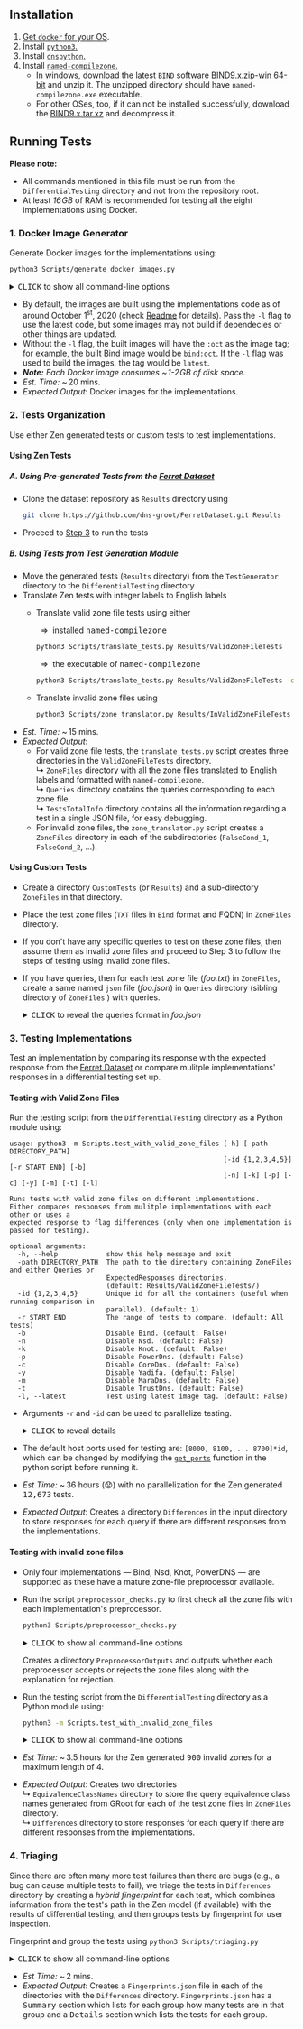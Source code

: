 ## Installation  

1. [Get `docker` for your OS](https://docs.docker.com/install).
2. Install [`python3`.](https://www.python.org/downloads/)
3. Install [`dnspython`.](https://pypi.org/project/dnspython/)
4. Install [`named-compilezone`.](https://command-not-found.com/named-compilezone)
    - In windows, download the latest `BIND` software [BIND9.x.zip-win 64-bit](https://www.isc.org/download/) and unzip it. The unzipped directory should have `named-compilezone.exe` executable. 
    - For other OSes, too, if it can not be installed successfully, download the [BIND9.x.tar.xz](https://www.isc.org/download/) and decompress it. 

## Running Tests

**Please note:**
- All commands mentioned in this file must be run from the `DifferentialTesting` directory and not from the repository root.
- At least _16&hairsp;GB_ of RAM is recommended for testing all the eight implementations using Docker.

### 1. Docker Image Generator
Generate Docker images for the implementations using:

```bash
python3 Scripts/generate_docker_images.py 
```
<details>
<summary><kbd>CLICK</kbd> to show all command-line options</summary>

```
usage: generate_docker_images.py [-h] [-l] [-b] [-n] [-k] [-p] [-c] [-y] [-m] [-t]

optional arguments:
-h, --help    show this help message and exit
-l, --latest  Build the images using latest code. (default: False)
-b            Disable Bind. (default: False)
-n            Disable Nsd. (default: False)
-k            Disable Knot. (default: False)
-p            Disable PowerDns. (default: False)
-c            Disable CoreDns. (default: False)
-y            Disable Yadifa. (default: False)
-m            Disable MaraDns. (default: False)
-t            Disable TrustDns. (default: False)
```
</details>

- By default, the images are built using the implementations code as of around October 1<sup>st</sup>, 2020 (check [Readme](Implementations/README.md) for details). Pass the `-l` flag to use the latest code, but some images may not build if dependecies or other things are updated.
- Without the `-l` flag, the built images will have the `:oct` as the image tag; for example, the built Bind image would be `bind:oct`. If the `-l` flag was used to build the images, the tag would be `latest`.
- _**Note:** Each Docker image consumes  ~&hairsp;1-2&hairsp;GB of disk space._
- _Est. Time:_ ~&thinsp;20 mins.
- _Expected Output_: Docker images for the implementations.

### 2. Tests Organization
Use either Zen generated tests or custom tests to test implementations.<br>

#### Using Zen Tests

##### A. Using Pre-generated Tests from the [Ferret Dataset](https://github.com/dns-groot/FerretDataset)

- Clone the dataset repository as `Results` directory using
    ```bash
    git clone https://github.com/dns-groot/FerretDataset.git Results
    ```
- Proceed to [Step 3](#3-testing-implementations) to run the tests

##### B. Using Tests from Test Generation Module
- Move the generated tests (`Results` directory) from the `TestGenerator` directory to the `DifferentialTesting` directory 
- Translate Zen tests with integer labels to English labels
    - Translate valid zone file tests using either

        &nbsp; &rArr; &nbsp;installed <kbd>named-compilezone</kbd>
        ```bash
        python3 Scripts/translate_tests.py Results/ValidZoneFileTests
        ```
        &nbsp; &rArr; &nbsp;the executable of <kbd>named-compilezone</kbd>
        ```bash
        python3 Scripts/translate_tests.py Results/ValidZoneFileTests -c <path to the named-compilezone executable>
        ```
    - Translate invalid zone files using
        ```bash
        python3 Scripts/zone_translator.py Results/InValidZoneFileTests
        ```
-   _Est. Time:_ ~&thinsp;15 mins.
-   _Expected Output_:
    - For valid zone file tests, the `translate_tests.py` script creates three directories in the `ValidZoneFileTests` directory.<br>
        &rdsh; `ZoneFiles` directory with all the zone files translated to English labels and formatted with `named-compilezone`.<br>
        &rdsh; `Queries` directory contains the queries corresponding to each zone file.<br>
        &rdsh; `TestsTotalInfo` directory contains all the information regarding a test in a single JSON file, for easy debugging.
    - For invalid zone files, the `zone_translator.py` script creates a `ZoneFiles` directory in each of the subdirectories (`FalseCond_1`, `FalseCond_2`, ...).

#### Using Custom Tests
- Create a directory `CustomTests` (or `Results`) and a sub-directory `ZoneFiles` in that directory.
- Place the test zone files (`TXT` files in `Bind` format and FQDN) in `ZoneFiles` directory.
- If you don't have any specific queries to test on these zone files, then assume them as invalid zone files and proceed to Step 3 to follow the steps of testing using invalid zone files.
- If you have queries, then for each test zone file (_foo.txt_) in `ZoneFiles`, create a same named `json` file (_foo.json_) in `Queries` directory (sibling directory of `ZoneFiles` ) with queries.

    <details>
    <summary><kbd>CLICK</kbd> to reveal the queries format in <i>foo.json</i></summary>

    ```json5

    [
        {
            "Query": {
                "Name": "campus.edu.",
                "Type": "SOA"
            }
        },
        {
            "Query": {
                "Name": "host1.campus.edu.",
                "Type": "A"
            }
        }
    ]
    ```
    
    </details>

### 3. Testing Implementations

Test an implementation by comparing its response with the expected response from the [Ferret Dataset](https://github.com/dns-groot/FerretDataset) or compare mulitple implementations' responses in a differential testing set up.

#### Testing with Valid Zone Files

Run the testing script from the `DifferentialTesting` directory as a Python module using:
```
usage: python3 -m Scripts.test_with_valid_zone_files [-h] [-path DIRECTORY_PATH]
                                                     [-id {1,2,3,4,5}] [-r START END] [-b]
                                                     [-n] [-k] [-p] [-c] [-y] [-m] [-t] [-l]

Runs tests with valid zone files on different implementations.
Either compares responses from mulitple implementations with each other or uses a
expected response to flag differences (only when one implementation is passed for testing).

optional arguments:
  -h, --help            show this help message and exit
  -path DIRECTORY_PATH  The path to the directory containing ZoneFiles and either Queries or
                        ExpectedResponses directories.
                        (default: Results/ValidZoneFileTests/)
  -id {1,2,3,4,5}       Unique id for all the containers (useful when running comparison in
                        parallel). (default: 1)
  -r START END          The range of tests to compare. (default: All tests)
  -b                    Disable Bind. (default: False)
  -n                    Disable Nsd. (default: False)
  -k                    Disable Knot. (default: False)
  -p                    Disable PowerDns. (default: False)
  -c                    Disable CoreDns. (default: False)
  -y                    Disable Yadifa. (default: False)
  -m                    Disable MaraDns. (default: False)
  -t                    Disable TrustDns. (default: False)
  -l, --latest          Test using latest image tag. (default: False)
```
- Arguments `-r` and `-id` can be used to parallelize testing. 
    <details>

    <summary><kbd>CLICK</kbd> to reveal details</summary>

    - **Please note:** Parallelize with caution as each run can deal with eight containers. Do not parallelize if the RAM is less than _64&hairsp;GB_ when testing all eight implementations.
    - If there are `12,700` tests, then they can be split three-way as:
        ```
       python3 -m Scripts.test_with_valid_zone_files -id 1 -r 0    4000
        python3 -m Scripts.test_with_valid_zone_files -id 2 -r 4000 8000
        python3 -m Scripts.test_with_valid_zone_files -id 3 -r 8000 13000
        ```
    </details>
- The default host ports used for testing are: `[8000, 8100, ... 8700]*id`, which can be changed by modifying the [`get_ports`](Scripts/test_with_valid_zone_files.py#L66) function in the python script before running it.
- _Est Time:_ ~&thinsp;36 hours (&#x1F61E;) with no parallelization for the Zen generated <kbd>12,673</kbd> tests.
- _Expected Output_: Creates a directory `Differences` in the input directory to store responses for each query if there are different responses from the implementations.

#### Testing with invalid zone files

- Only four implementations &mdash; Bind, Nsd, Knot, PowerDNS &mdash; are supported as these have a
mature zone-file preprocessor available.
- Run the script `preprocessor_checks.py` to first check all the zone fils with each implementation's preprocessor.
    ```bash
    python3 Scripts/preprocessor_checks.py
    ```
    <details>
    <summary><kbd>CLICK</kbd> to show all command-line options</summary>

    ```
    usage: preprocessor_checks.py [-h] [-path DIRECTORY_PATH] [-id {1,2,3,4,5}]
                                  [-b] [-n] [-k] [-p] [-l]

    optional arguments:
    -h, --help            show this help message and exit
    -path DIRECTORY_PATH  The path to the directory containing ZoneFiles; looks for ZoneFiles
                          directory recursively. (default: Results/InValidZoneFileTests/)
    -id {1,2,3,4,5}       Unique id for all the containers (default: 1)
    -b                    Disable Bind. (default: False)
    -n                    Disable Nsd. (default: False)
    -k                    Disable Knot. (default: False)
    -p                    Disable PowerDns. (default: False)
    -l, --latest          Test using latest image tag. (default: False)
    ```
    </details>

    Creates a directory `PreprocessorOutputs` and outputs whether each preprocessor accepts or rejects the zone files along with the explanation for rejection.

- Run the testing script from the `DifferentialTesting` directory as a Python module using:
    ```bash
    python3 -m Scripts.test_with_invalid_zone_files
    ```
    <details>
    <summary><kbd>CLICK</kbd> to show all command-line options</summary>

    ```
    usage: python3 -m Scripts.test_with_invalid_zone_files [-h] [-path DIRECTORY_PATH]
                                                           [-id {1,2,3,4,5}] [-b] [-n] [-k] [-p] [-l]

    Runs tests with invalid zone files on different implementations.
    Generates queries using GRoot equivalence classes.
    Either compares responses from mulitple implementations with each other or uses a expected
    response to flag differences (only when one implementation is passed for testing).

    optional arguments:
    -h, --help            show this help message and exit
    -path DIRECTORY_PATH  The path to the directory containing ZoneFiles and PreprocessorOutputs
                          directories; looks for those two directories recursively
                          (default: Results/InValidZoneFileTests/)
    -id {1,2,3,4,5}       Unique id for all the containers (default: 1)
    -b                    Disable Bind. (default: False)
    -n                    Disable Nsd. (default: False)
    -k                    Disable Knot. (default: False)
    -p                    Disable PowerDns. (default: False)
    -l, --latest          Test using latest image tag. (default: False)
    ```
    </details>

- _Est Time:_ ~&thinsp;3.5 hours for the Zen generated <kbd>900</kbd> invalid zones for a maximum length of $4$.
- _Expected Output_: Creates two directories <br>
    &rdsh; `EquivalenceClassNames` directory to store the query equivalence class names generated from GRoot for each of the test zone files in `ZoneFiles` directory.<br>
    &rdsh; `Differences` directory to store responses for each query if there are different responses from the implementations.

### 4. Triaging
Since there are often many more test failures than there
are bugs (e.g., a bug can cause multiple tests to fail), we triage
the tests in `Differences` directory by creating a _hybrid fingerprint_ for each test, which combines information from the test's path in the Zen model (if available) with the results of differential testing, and then groups tests by fingerprint for user inspection.

Fingerprint and group the tests using `python3 Scripts/triaging.py`
<details>
<summary><kbd>CLICK</kbd> to show all command-line options</summary>

```
usage: triaging.py [-h] [-path DIRECTORY_PATH]

Fingerprint and group the tests that resulted in differences based on the model case (for valid zone
files) as well as the unique implementations in each group from the responses.
For invalid zone files, they are already separated into different directories based on the condition
violated. Therefore, only the unique implementations in each group is used.

optional arguments:
  -h, --help            show this help message and exit
  -path DIRECTORY_PATH  The path to the directory containing Differences directory.
                        Searches recursively (default: Results/)
```
</details>

- _Est Time:_ ~&thinsp;2 mins.
- _Expected Output_: Creates a `Fingerprints.json` file in each of the directories with the `Differences` directory. `Fingerprints.json` has a <kbd>Summary</kbd> section which lists for each group how many tests are in that group and a <kbd>Details</kbd> section which lists the tests for each group.